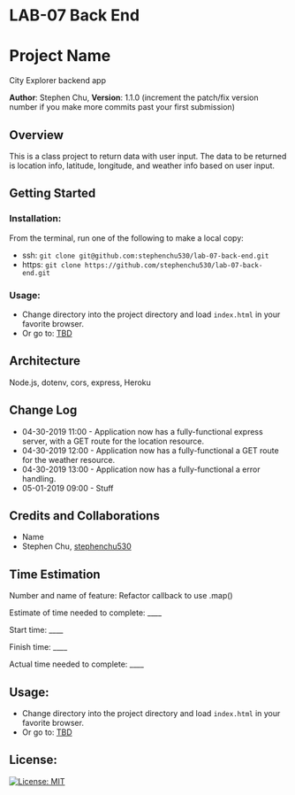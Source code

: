 # LAB-07 Back End

# Project Name

City Explorer backend app

**Author**: Stephen Chu,
**Version**: 1.1.0 (increment the patch/fix version number if you make more commits past your first submission)

## Overview
This is a class project to return data with user input. The data to be returned is location info, latitude, longitude, and weather info based on user input.

## Getting Started

### Installation:
From the terminal, run one of the following to make a local copy:
* ssh: `git clone git@github.com:stephenchu530/lab-07-back-end.git`
* https: `git clone https://github.com/stephenchu530/lab-07-back-end.git`

### Usage:
* Change directory into the project directory and load `index.html` in your favorite browser.
* Or go to: [TBD](TBD)

## Architecture
  Node.js, dotenv, cors, express, Heroku

## Change Log

* 04-30-2019 11:00 - Application now has a fully-functional express server, with a GET route for the location resource.
* 04-30-2019 12:00 - Application now has a fully-functional a GET route for the weather resource.
* 04-30-2019 13:00 - Application now has a fully-functional a error handling.
* 05-01-2019 09:00 - Stuff


## Credits and Collaborations
* Name [<githubname>](https://github.com/<githubname>)
* Stephen Chu, [stephenchu530](https://github.com/stephenchu530)

## Time Estimation

  Number and name of feature: Refactor callback to use .map()

  Estimate of time needed to complete: ____

  Start time: ____

  Finish time: ____

  Actual time needed to complete: ____


## Usage:
* Change directory into the project directory and load `index.html` in your favorite browser.
* Or go to: [TBD](TBD)

## License:
[![License: MIT](https://img.shields.io/badge/License-MIT-yellow.svg)](https://github.com/stephenchu530/lab-07-back-end/blob/master/LICENSE)
